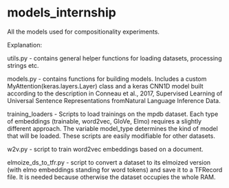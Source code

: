 # models_internship
All the models used for compositionality experiments.

Explanation:

utils.py - contains general helper functions for loading datasets, processing strings etc.

models.py - contains functions for building models. Includes a custom MyAttention(keras.layers.Layer) class and a keras CNN1D model built according to the description in Conneau et al., 2017, Supervised Learning of Universal Sentence Representations fromNatural Language Inference Data.

training_loaders - Scripts to load trainings on the mpdb dataset. Each type of embeddings (trainable, word2vec, GloVe, Elmo) requires a slightly different approach. The variable model_type determines the kind of model that will be loaded. These scripts are easily modifiable for other datasets.

w2v.py - script to train word2vec embeddings based on a document.

elmoize_ds_to_tfr.py - script to convert a dataset to its elmoized version (with elmo embeddings standing for word tokens) and save it to a TFRecord file. It is needed because otherwise the dataset occupies the whole RAM.
